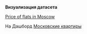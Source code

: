 ﻿**Визуализация датасета**

[Price of flats in Moscow](https://www.kaggle.com/datasets/hugoncosta/price-of-flats-in-moscow)

На Дашборд [Московские квартиры](https://datalens.yandex/lquuovfzx1kgc)
